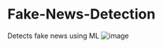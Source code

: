 # Fake-News-Detection
 Detects fake news using ML
![image](https://github.com/user-attachments/assets/8df7f17a-9f82-4e7b-85a7-4cedca747797)


